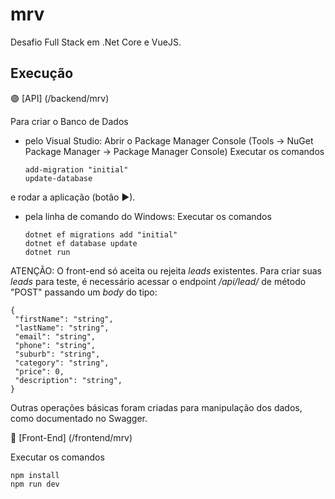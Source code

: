 # mrv

Desafio Full Stack em .Net Core e VueJS.

## Execução

🟣 [API] (/backend/mrv)

Para criar o Banco de Dados
- pelo Visual Studio:
  Abrir o Package Manager Console (Tools -> NuGet Package Manager -> Package Manager Console)
  Executar os comandos
  ```
  add-migration "initial"
  update-database
  ```
e rodar a aplicação (botão ▶).

- pela linha de comando do Windows:
  Executar os comandos
  ```
  dotnet ef migrations add "initial"
  dotnet ef database update
  dotnet run
  ```
  
ATENÇÃO: O front-end só aceita ou rejeita _leads_ existentes. Para criar suas _leads_ para teste, é necessário acessar o endpoint _/api/lead/_ de método "POST" passando um _body_ do tipo:

   ```
  {
    "firstName": "string",
    "lastName": "string",
    "email": "string",
    "phone": "string",
    "suburb": "string",
    "category": "string",
    "price": 0,
    "description": "string",
  }
  ```
  
 Outras operações básicas foram criadas para manipulação dos dados, como documentado no Swagger.


🔵 [Front-End] (/frontend/mrv)
 
 Executar os comandos
   ```
  npm install
  npm run dev
  ```
